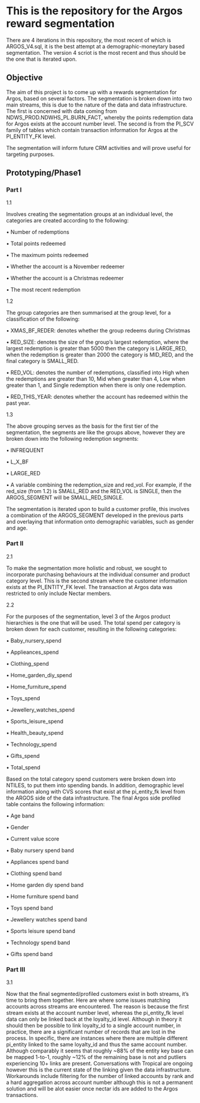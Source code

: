 # This is the repository for the Argos reward segmentation

There are 4 iterations in this repository, the most recent of which is ARGOS_V4.sql, it is the best attempt at a demographic-moneytary based segmentation. 
The version 4 scriot is the most recent and thus should be the one that is iterated upon. 

## Objective

The aim of this project is to come up with a rewards segmentation for Argos, based on several factors. The segmentation is broken down into two main streams, 
this is due to the nature of the data and data infrastructure. The first is concerned with data coming from NDWS_PROD.NDWHS_PL.BURN_FACT, whereby the points 
redemption data for Argos exists at the account number level. The second is from the PI_SCV family of tables which contain transaction information for Argos 
at the PI_ENTITY_FK level. 

The segmentation will inform future CRM activities and will prove useful for targeting purposes. 

## Prototyping/Phase1

### Part I

1.1

Involves creating the segmentation groups at an individual level, the categories are created according to the following:

•	Number of redemptions

•	Total points redeemed

•	The maximum points redeemed 

•	Whether the account is a November redeemer

•	Whether the account is a Christmas redeemer

•	The most recent redemption

1.2

The group categories are then summarised at the group level, for a classification of the following:

•	XMAS_BF_REDER: denotes whether the group redeems during Christmas

•	RED_SIZE: denotes the size of the group’s largest redemption, where the largest redemption is greater than 5000 then the category is LARGE_RED, when the redemption is greater than 2000 the category is MID_RED, and the final category is SMALL_RED.

•	RED_VOL: denotes the number of redemptions, classified into High when the redemptions are greater than 10, Mid when greater than 4, Low when greater than 1, and Single redemption when there is only one redemption. 

•	RED_THIS_YEAR: denotes whether the account has redeemed within the past year.


1.3 

The above grouping serves as the basis for the first tier of the segmentation, the segments are like the groups above, however they are broken down into the following redemption segments:

•	INFREQUENT

•	L_X_BF

•	LARGE_RED

•	A variable combining the redemption_size and red_vol. For example, if the red_size (from 1.2) is SMALL_RED and the RED_VOL is SINGLE, then the ARGOS_SEGMENT will be SMALL_RED_SINGLE. 

The segmentation is iterated upon to build a customer profile, this involves a combination of the ARGOS_SEGMENT developed in the previous parts and overlaying that information onto demographic variables, such as gender and age. 


### Part II

2.1 

To make the segmentation more holistic and robust, we sought to incorporate purchasing behaviours at the individual consumer and product category level. This is the second stream where the customer information exists at the PI_ENTITY_FK level. 
The transaction at Argos data was restricted to only include Nectar members. 

2.2 

For the purposes of the segmentation, level 3 of the Argos product hierarchies is the one that will be used. The total spend per category is broken down for each customer, resulting in the following categories:

•	Baby_nursery_spend

•	Applieances_spend

•	Clothing_spend

•	Home_garden_diy_spend

•	Home_furniture_spend

•	Toys_spend

•	Jewellery_watches_spend

•	Sports_leisure_spend

•	Health_beauty_spend

•	Technology_spend

•	Gifts_spend

•	Total_spend

Based on the total category spend customers were broken down into NTILES, to put them into spending bands. In addition, demographic level information along with CVS scores that exist at the pi_entity_fk level from the ARGOS side of the data infrastructure. The final Argos side profiled table contains the following information:

•	Age band

•	Gender

•	Current value score

•	Baby nursery spend band

•	Appliances spend band

•	Clothing spend band

•	Home garden diy spend band

•	Home furniture spend band

•	Toys spend band

•	Jewellery watches spend band

•	Sports leisure spend band

•	Technology spend band

•	Gifts spend band


### Part III

3.1 

Now that the final segmented/profiled customers exist in both streams, it’s time to bring them together. Here are where some issues matching accounts across streams are encountered. The reason is because the first stream exists at the account number level, 
whereas the pi_entity_fk level data can only be linked back at the loyalty_id level. Although in theory it should then be possible to link loyalty_id to a single account number, in practice, there are a significant number of records that are lost in the process. 
In specific, there are instances where there are multiple different pi_entity linked to the same loyalty_id and thus the same account number. Although
comparably it seems that roughly ~88% of the entity key base can be mapped 1-to-1, roughly ~12% of the remaining base is not and putliers experiencing 10+ links are present. Conversations with Tropical are ongoing however this is the current state of the linking given the data infrastructure. Workarounds
include filtering for the number of linked accounts by rank and a hard aggregation across account number although this is not a permanent solution and will be alot easier once nectar ids are added to the Argos transactions. 
